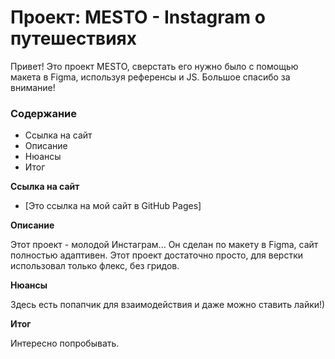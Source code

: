 # Проект: MESTO - Instagram о путешествиях
Привет! Это проект MESTO, сверстать его нужно было с помощью макета в Figma, используя референсы и JS.
Большое спасибо за внимание!

### Содержание
* Ссылка на сайт
* Описание
* Нюансы
* Итог

**Ссылка на сайт**

* [Это ссылка на мой сайт в GitHub Pages]

**Описание**

Этот проект - молодой Инстаграм... 
Он сделан по макету в Figma, сайт полностью адаптивен.
Этот проект достаточно просто, для верстки использовал только флекс, без гридов.

**Нюансы**

Здесь есть попапчик для взаимодействия и даже можно ставить лайки!)

**Итог**

Интересно попробывать.
